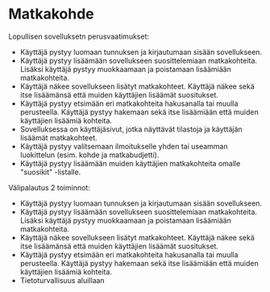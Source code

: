 # Matkakohde

Lopullisen sovelluksetn perusvaatimukset:
- Käyttäjä pystyy luomaan tunnuksen ja kirjautumaan sisään sovellukseen.
- Käyttäjä pystyy lisäämään sovellukseen suosittelemiaan matkakohteita. Lisäksi käyttäjä pystyy muokkaamaan ja poistamaan lisäämiään matkakohteita.
- Käyttäjä näkee sovellukseen lisätyt matkakohteet. Käyttäjä näkee sekä itse lisäämänsä että muiden käyttäjien lisäämät suositukset.
- Käyttäjä pystyy etsimään eri matkakohteita hakusanalla tai muulla perusteella. Käyttäjä pystyy hakemaan sekä itse lisäämiään että muiden käyttäjien lisäämiä kohteita.
- Sovelluksessa on käyttäjäsivut, jotka näyttävät tilastoja ja käyttäjän lisäämät matkakohteet.
- Käyttäjä pystyy valitsemaan ilmoitukselle yhden tai useamman luokittelun (esim. kohde ja matkabudjetti).
- Käyttäjä pystyy lisäämään muiden käyttäjien matkakohteita omalle "suosikit" -listalle.

Välipalautus 2 toiminnot:
- Käyttäjä pystyy luomaan tunnuksen ja kirjautumaan sisään sovellukseen.
- Käyttäjä pystyy lisäämään sovellukseen suosittelemiaan matkakohteita. Lisäksi käyttäjä pystyy muokkaamaan ja poistamaan lisäämiään matkakohteita.
- Käyttäjä näkee sovellukseen lisätyt matkakohteet. Käyttäjä näkee sekä itse lisäämänsä että muiden käyttäjien lisäämät suositukset.
- Käyttäjä pystyy etsimään eri matkakohteita hakusanalla tai muulla perusteella. Käyttäjä pystyy hakemaan sekä itse lisäämiään että muiden käyttäjien lisäämiä kohteita.
- Tietoturvallisuus aluillaan
